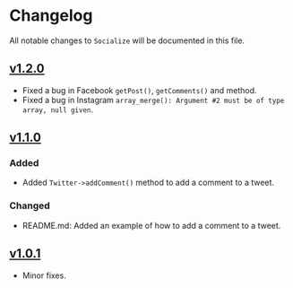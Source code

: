 # Changelog

All notable changes to `Socialize` will be documented in this file.

## [v1.2.0](https://github.com/DrAliRagab/Socialize/compare/v1.1.0...v1.2.0)

- Fixed a bug in Facebook `getPost()`, `getComments()` and  method.
- Fixed a bug in Instagram `array_merge(): Argument #2 must be of type array, null given`.

## [v1.1.0](https://github.com/DrAliRagab/Socialize/compare/v1.0.1...v1.1.0)

### Added

- Added `Twitter->addComment()` method to add a comment to a tweet.

### Changed

- README.md: Added an example of how to add a comment to a tweet.

## [v1.0.1](https://github.com/DrAliRagab/Socialize/compare/v1.0.0...v1.0.1)

- Minor fixes.